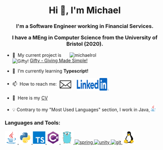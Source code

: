 <h1 align="center">Hi 👋, I'm Michael</h1>
<h3 align="center">I'm a Software Engineer working in Financial Services.

I have a MEng in Computer Science from the University of Bristol (2020).</h3>
 <img align="right" src="https://github-readme-stats.vercel.app/api/top-langs/?username=michaelrol" alt="michaelrol" width="300px" />
-  🔭 &nbsp;My current project is <img align="center" src="https://static.wixstatic.com/media/f907e0_58481649a3c74d1cad6068bc1b1940a4~mv2.png/v1/fill/w_170,h_170,al_c,q_85,usm_0.66_1.00_0.01,enc_auto/Gifty%20Colour%20Logo%20Square.png" alt="Gifty!" height="30" width="30" /> [Gifty - Giving Made Simple!](https://www.giftyapp.io/)
<!--[TBSE: A Multi-Threaded Financial Exchange Simulator](https://github.com/MichaelRol/Threaded-Bristol-Stock-Exchange)-->

-  🌱 &nbsp;I’m currently learning **Typescript!**

- 📫 &nbsp;How to reach me:&nbsp; <a href="mailto:michael.rollins@hotmail" target="blank"><img align="center" src="https://raw.githubusercontent.com/MichaelRol/MichaelRol/main/images/Email.svg" alt="michael-rollins-089199b5" height="40" width="40" /></a>
&nbsp;&nbsp;
<a href="https://linkedin.com/in/michael-rollins-089199b5" target="blank"><img align="center" src="https://raw.githubusercontent.com/MichaelRol/MichaelRol/main/images/LinkedIn.svg" alt="michael-rollins-089199b5" height="40" width="100" /></a>

-  📄 &nbsp;Here is my [CV](https://github.com/MichaelRol/MichaelRol/blob/main/CV%20-%20Michael%20Rollins.pdf)
-  💡 Contrary to my "Most Used Languages" section, I work in Java<a href="https://www.java.com" target="_blank"> <img src="https://raw.githubusercontent.com/devicons/devicon/master/icons/java/java-original.svg" alt="java" width="20" height="20"/> </a> 


<h3 align="left">Languages and Tools:</h3>
<a href="https://www.java.com" target="_blank"> <img src="https://raw.githubusercontent.com/devicons/devicon/master/icons/java/java-original.svg" alt="java" width="40" height="40"/> </a> 
<a href="https://www.python.org" target="_blank"> <img src="https://raw.githubusercontent.com/devicons/devicon/master/icons/python/python-original.svg" alt="python" width="40" height="40"/> </a> 
<a href="https://www.typescriptlang.org/" target="_blank"> <img src="https://raw.githubusercontent.com/devicons/devicon/master/icons/typescript/typescript-original.svg" alt="typescript" width="40" height="40"/> </a>
</a> <a href="https://www.w3schools.com/cs/" target="_blank"> <img src="https://raw.githubusercontent.com/devicons/devicon/master/icons/csharp/csharp-original.svg" alt="csharp" width="40" height="40"/>
 <a href="https://golang.org" target="_blank"> <img src="https://raw.githubusercontent.com/devicons/devicon/master/icons/go/go-original.svg" alt="go" width="40" height="40"/> </a>
<a href="https://spring.io/" target="_blank"> <img src="https://www.vectorlogo.zone/logos/springio/springio-icon.svg" alt="spring" width="40" height="40"/> </a>
<a href="https://unity.com/" target="_blank"> <img src="https://www.vectorlogo.zone/logos/unity3d/unity3d-icon.svg" alt="unity" width="40" height="40"/> </a>
<a href="https://git-scm.com/" target="_blank"> <img src="https://www.vectorlogo.zone/logos/git-scm/git-scm-icon.svg" alt="git" width="40" height="40"/> </a>
<a href="https://www.linux.org/" target="_blank"> <img src="https://raw.githubusercontent.com/devicons/devicon/master/icons/linux/linux-original.svg" alt="linux" width="40" height="40"/> </a>
</p>
